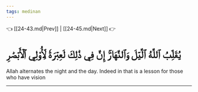 ```yaml
---
tags: medinan
---
```


👈 [[24-43.md|Prev]] | [[24-45.md|Next]] 👉

# يُقَلِّبُ ٱللَّهُ ٱلَّيۡلَ وَٱلنَّهَارَۚ إِنَّ فِي ذَٰلِكَ لَعِبۡرَةٗ لِّأُوْلِي ٱلۡأَبۡصَٰرِ

Allah alternates the night and the day. Indeed in that is a lesson for those who have vision

---

